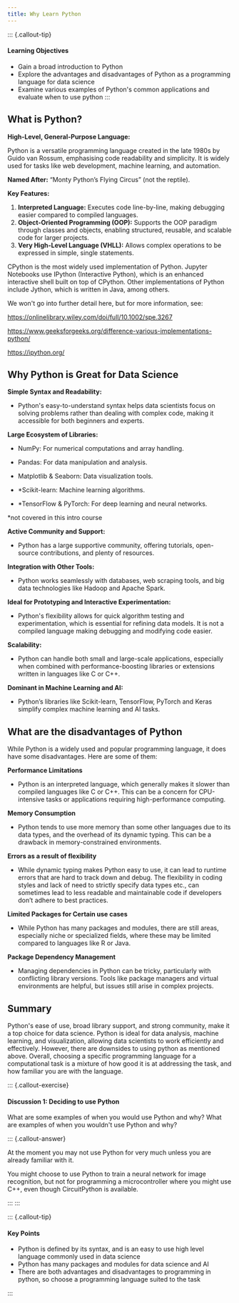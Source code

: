 ```yaml
---
title: Why Learn Python
---
```


::: {.callout-tip}
#### Learning Objectives

- Gain a broad introduction to Python  
- Explore the advantages and disadvantages of Python as a programming language for data science  
- Examine various examples of Python's common applications and evaluate when to use python
:::


## What is Python?

**High-Level, General-Purpose Language:** 

Python is a versatile programming language created in the late 1980s by Guido van Rossum, emphasising code readability and simplicity. It is widely used for tasks like web development, machine learning, and automation.

**Named After:** “Monty Python’s Flying Circus” (not the reptile).

**Key Features:**

1. **Interpreted Language:** Executes code line-by-line, making debugging easier compared to compiled languages.
2. **Object-Oriented Programming (OOP):** Supports the OOP paradigm through classes and objects, enabling structured, reusable, and scalable code for larger projects.
3. **Very High-Level Language (VHLL):** Allows complex operations to be expressed in simple, single statements.

CPython is the most widely used implementation of Python. Jupyter Notebooks use IPython (Interactive Python), which is an enhanced interactive shell built on top of CPython. Other implementations of Python include Jython, which is written in Java, among others.

We won't go into further detail here, but for more information, see:

https://onlinelibrary.wiley.com/doi/full/10.1002/spe.3267

https://www.geeksforgeeks.org/difference-various-implementations-python/

https://ipython.org/

## Why Python is Great for Data Science

**Simple Syntax and Readability:**

- Python's easy-to-understand syntax helps data scientists focus on solving problems rather than dealing with complex code, making it accessible for both beginners and experts.

**Large Ecosystem of Libraries:**

- NumPy: For numerical computations and array handling.

- Pandas: For data manipulation and analysis.

- Matplotlib & Seaborn: Data visualization tools.

- *Scikit-learn: Machine learning algorithms.

- *TensorFlow & PyTorch: For deep learning and neural networks.

*not covered in this intro course

**Active Community and Support:**

- Python has a large supportive community, offering tutorials, open-source contributions, and plenty of resources.

**Integration with Other Tools:**

- Python works seamlessly with databases, web scraping tools, and big data technologies like Hadoop and Apache Spark.

**Ideal for Prototyping and Interactive Experimentation:**

- Python's flexibility allows for quick algorithm testing and experimentation, which is essential for refining data models. It is not a compiled language making debugging and modifying code easier.

**Scalability:**

- Python can handle both small and large-scale applications, especially when combined with performance-boosting libraries or extensions written in languages like C or C++.

**Dominant in Machine Learning and AI:**

- Python’s libraries like Scikit-learn, TensorFlow, PyTorch and Keras simplify complex machine learning and AI tasks.

## What are the disadvantages of Python

While Python is a widely used and popular programming language, it does have some disadvantages. Here are some of them:

**Performance Limitations**

- Python is an interpreted language, which generally makes it slower than compiled languages like C or C++. This can be a concern for CPU-intensive tasks or applications requiring high-performance computing.

**Memory Consumption**

- Python tends to use more memory than some other languages due to its data types, and the overhead of its dynamic typing. This can be a drawback in memory-constrained environments.


**Errors as a result of flexibility**

- While dynamic typing makes Python easy to use, it can lead to runtime errors that are hard to track down and debug. The flexibility in coding styles and lack of need to strictly specify data types etc., can sometimes lead to less readable and maintainable code if developers don’t adhere to best practices.

**Limited Packages for Certain use cases**

- While Python has many packages and modules, there are still areas, especially niche or specialized fields, where these may be limited compared to languages like R or Java.

**Package Dependency Management**

- Managing dependencies in Python can be tricky, particularly with conflicting library versions. Tools like package managers and virtual environments are helpful, but issues still arise in complex projects.

## Summary

Python's ease of use, broad library support, and strong community, make it a top choice for data science. Python is ideal for data analysis, machine learning, and visualization, allowing data scientists to work efficiently and effectively. However, there are downsides to using python as mentioned above. Overall, choosing a specific programming language for a computational task is a mixture of how good it is at addressing the task, and how familiar you are with the language. 

::: {.callout-exercise}
#### Discussion 1: Deciding to use Python

What are some examples of when you would use Python and why?
What are examples of when you wouldn't use Python and why?

::: {.callout-answer}

At the moment you may not use Python for very much unless you are already familiar with it.

You might choose to use Python to train a neural network for image recognition, but not for programming a microcontroller where you might use C++, even though CircuitPython is available.

:::
:::

::: {.callout-tip}

#### Key Points

- Python is defined by its syntax, and is an easy to use high level language commonly used in data science
- Python has many packages and modules for data science and AI
- There are both advantages and disadvantages to programming in python, so choose a programming language suited to the task

:::
